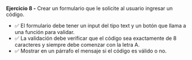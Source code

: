 **Ejercicio 8 -**
Crear un formulario que le solicite al usuario ingresar un código. 
- ✅ El formulario debe tener un input del tipo text y un botón que llama a una función para validar. 
- ✅ La validación debe verificar que el código sea exactamente de 8 caracteres y siempre debe comenzar con la letra A. 
- ✅ Mostrar en un párrafo el mensaje si el código es válido o no.